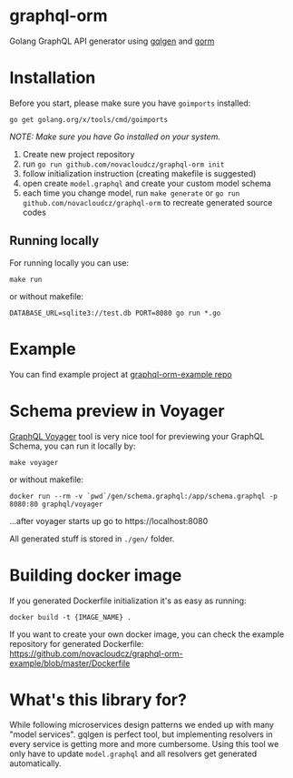 # graphql-orm

Golang GraphQL API generator using [gqlgen](https://gqlgen.com) and [gorm](https://gorm.io)

# Installation

Before you start, please make sure you have `goimports` installed:

```
go get golang.org/x/tools/cmd/goimports
```

_NOTE: Make sure you have Go installed on your system._

1. Create new project repository
1. run `go run github.com/novacloudcz/graphql-orm init`
1. follow initialization instruction (creating makefile is suggested)
1. open create `model.graphql` and create your custom model schema
1. each time you change model, run `make generate` or `go run github.com/novacloudcz/graphql-orm` to recreate generated source codes

## Running locally

For running locally you can use:

```
make run
```

or without makefile:

```
DATABASE_URL=sqlite3://test.db PORT=8080 go run *.go
```

# Example

You can find example project at [graphql-orm-example repo](https://github.com/novacloudcz/graphql-orm-example)

# Schema preview in Voyager

[GraphQL Voyager](https://apis.guru/graphql-voyager/) tool is very nice tool for previewing your GraphQL Schema, you can run it locally by:

```
make voyager
```

or without makefile:

```
docker run --rm -v `pwd`/gen/schema.graphql:/app/schema.graphql -p 8080:80 graphql/voyager
```

...after voyager starts up go to https://localhost:8080

All generated stuff is stored in `./gen/` folder.

# Building docker image

If you generated Dockerfile initialization it's as easy as running:

```
docker build -t {IMAGE_NAME} .
```

If you want to create your own docker image, you can check the example repository for generated Dockerfile: https://github.com/novacloudcz/graphql-orm-example/blob/master/Dockerfile

# What's this library for?

While following microservices design patterns we ended up with many "model services". gqlgen is perfect tool, but implementing resolvers in every service is getting more and more cumbersome. Using this tool we only have to update `model.graphql` and all resolvers get generated automatically.

